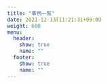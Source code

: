 ```yaml
---
title: "事例一覧"
date: 2021-12-13T11:21:31+09:00
weight: 600
menu:
  header:
    show: true
    name: ""
  footer:
    show: true
    name: ""
---
```

